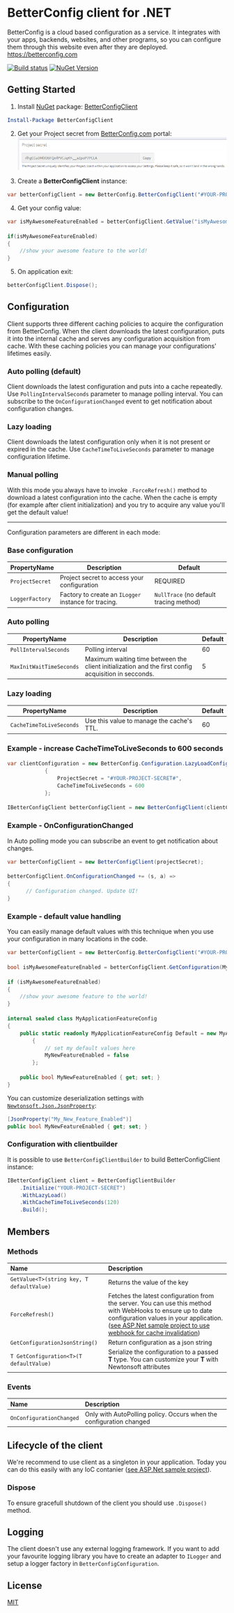 # BetterConfig client for .NET
BetterConfig is a cloud based configuration as a service. It integrates with your apps, backends, websites, and other programs, so you can configure them through this website even after they are deployed.
https://betterconfig.com  

[![Build status](https://ci.appveyor.com/api/projects/status/lbvu9ttawoioaprg?svg=true)](https://ci.appveyor.com/project/BetterConfig/betterconfigclient-dotnet) [![NuGet Version](https://buildstats.info/nuget/BetterConfigClient)](https://www.nuget.org/packages/BetterConfigClient/)
## Getting Started

 1. Install [NuGet](http://docs.nuget.org/docs/start-here/using-the-package-manager-console) package: [BetterConfigClient](https://www.nuget.org/packages/BetterConfigClient)
 ```PowerShell
 Install-Package BetterConfigClient
 ```
 2. Get your Project secret from [BetterConfig.com](https://betterconfig.com) portal:
![ProjectSecret](https://raw.githubusercontent.com/BetterConfig/BetterConfigClient-dotnet/master/media/readme02.png  "ProjectSecret")

 3. Create a **BetterConfigClient** instance:
```c#
var betterConfigClient = new BetterConfig.BetterConfigClient("#YOUR-PROJECT-SECRET#");
```
 4. Get your config value:
```c#
var isMyAwesomeFeatureEnabled = betterConfigClient.GetValue("isMyAwesomeFeatureEnabled", false);

if(isMyAwesomeFeatureEnabled)
{
    //show your awesome feature to the world!
}
```
5. On application exit:
``` c#
betterConfigClient.Dispose();
```

## Configuration
Client supports three different caching policies to acquire the configuration from BetterConfig. When the client downloads the latest configuration, puts it into the internal cache and serves any configuration acquisition from cache. With these caching policies you can manage your configurations' lifetimes easily.

### Auto polling (default)
Client downloads the latest configuration and puts into a cache repeatedly. Use ```PollingIntervalSeconds``` parameter to manage polling interval.
You can subscribe to the ```OnConfigurationChanged``` event to get notification about configuration changes. 

### Lazy loading
Client downloads the latest configuration only when it is not present or expired in the cache. Use ```CacheTimeToLiveSeconds``` parameter to manage configuration lifetime.

### Manual polling
With this mode you always have to invoke ```.ForceRefresh()``` method to download a latest configuration into the cache. When the cache is empty (for example after client initialization) and you try to acquire any value you'll get the default value!

---

Configuration parameters are different in each mode:
### Base configuration
| PropertyName        | Description           | Default  |
| --- | --- | --- |
| ```ProjectSecret```      | Project secret to access your configuration  | REQUIRED |
| ```LoggerFactory``` | Factory to create an `ILogger` instance for tracing.        | `NullTrace` (no default tracing method) | 
### Auto polling
| PropertyName        | Description           | Default  |
| --- | --- | --- |
| ```PollIntervalSeconds ```      | Polling interval|   60 | 
| ```MaxInitWaitTimeSeconds```      | Maximum waiting time between the client initialization and the first config acquisition in secconds.|   5 |
### Lazy loading
| PropertyName        | Description           | Default  |
| --- | --- | --- | 
| ```CacheTimeToLiveSeconds```      | Use this value to manage the cache's TTL. |   60 |

### Example - increase CacheTimeToLiveSeconds to 600 seconds
``` c#
var clientConfiguration = new BetterConfig.Configuration.LazyLoadConfiguration
            {
                ProjectSecret = "#YOUR-PROJECT-SECRET#",
                CacheTimeToLiveSeconds = 600
            };

IBetterConfigClient betterConfigClient = new BetterConfigClient(clientConfiguration);
```
### Example - OnConfigurationChanged 
In Auto polling mode you can subscribe an event to get notification about changes.
``` c#
var betterConfigClient = new BetterConfigClient(projectSecret);

betterConfigClient.OnConfigurationChanged += (s, a) => 
{
	  // Configuration changed. Update UI!
}
```
### Example - default value handling
You can easily manage default values with this technique when you use your configuration in many locations in the code.
``` c#
var betterConfigClient = new BetterConfig.BetterConfigClient("#YOUR-PROJECT-SECRET#");

bool isMyAwesomeFeatureEnabled = betterConfigClient.GetConfiguration(MyApplicationFeatureConfig.Default).MyNewFeatureEnabled;

if (isMyAwesomeFeatureEnabled)
{
	//show your awesome feature to the world!
}

internal sealed class MyApplicationFeatureConfig
{
	public static readonly MyApplicationFeatureConfig Default = new MyApplicationFeatureConfig
		{
			// set my default values here
			MyNewFeatureEnabled = false
		};

	public bool MyNewFeatureEnabled { get; set; }
}
```
You can customize deserialization settings with [```Newtonsoft.Json.JsonProperty```](https://www.newtonsoft.com/json/help/html/JsonPropertyName.htm):
``` c#
[JsonProperty("My_New_Feature_Enabled")]
public bool MyNewFeatureEnabled { get; set; }
```
### Configuration with clientbuilder
It is possible to use ```BetterConfigClientBuilder``` to build BetterConfigClient instance:

``` c#
IBetterConfigClient client = BetterConfigClientBuilder
	.Initialize("YOUR-PROJECT-SECRET")
    .WithLazyLoad()
    .WithCacheTimeToLiveSeconds(120)
    .Build();
```

## Members
### Methods
| Name        | Description           |
| :------- | :--- |
| ``` GetValue<T>(string key, T defaultValue) ``` | Returns the value of the key |
| ``` ForceRefresh() ``` | Fetches the latest configuration from the server. You can use this method with WebHooks to ensure up to date configuration values in your application. ([see ASP.Net sample project to use webhook for cache invalidation](https://github.com/BetterConfig/BetterConfigClient-dotnet/blob/master/samples/ASP.NETCore/WebApplication/Controllers/BackdoorController.cs)) |
| ``` GetConfigurationJsonString() ``` | Return configuration as a json string |
| ``` T GetConfiguration<T>(T defaultValue) ``` | Serialize the configuration to a passed **T** type. You can customize your **T** with Newtonsoft attributes |
### Events
| Name        | Description           |
| :------- | :--- |
| ``` OnConfigurationChanged ``` | Only with AutoPolling policy. Occurs when the configuration changed |


## Lifecycle of the client
We're recommend to use client as a singleton in your application. Today you can do this easily with any IoC contanier ([see ASP.Net sample project](https://github.com/BetterConfig/BetterConfigClient-dotnet/blob/master/samples/ASP.NETCore/WebApplication/Startup.cs#L24)).
### Dispose
To ensure gracefull shutdown of the client you should use ```.Dispose()``` method.
 
## Logging
The client doesn't use any external logging framework. If you want to add your favourite logging library you have to create an adapter to ```ILogger``` and setup a logger factory in ```BetterConfigConfiguration```.

## License
[MIT](https://raw.githubusercontent.com/BetterConfig/BetterConfigClient-dotnet/master/LICENSE)
